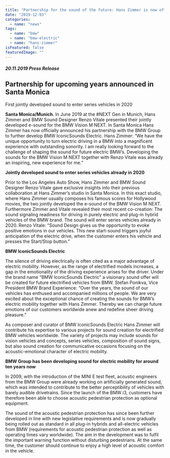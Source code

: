 ```yaml
---
title: "Partnership for the sound of the future: Hans Zimmer is now official composer and curator for BMW IconicSounds Electric"
date: "2019-12-03"
categories: 
  - name: "news"
tags: 
  - name: "bmw"
  - name: "bmw-electric"
  - name: "hans-zimmer"
isFeatured: false
featuredImage: ""
---
```


##### 20.11.2019 Press Release

## Partnership for upcoming years announced in Santa Monica

First jointly developed sound to enter series vehicles in 2020

**Santa Monica/Munich**. In June 2019 at the #NEXT Gen in Munich, Hans Zimmer and BMW Sound Designer Renzo Vitale presented their jointly developed e-sound for the BMW Vision M NEXT. In Santa Monica Hans Zimmer has now officially announced his partnership with the BMW Group to further develop BMW IconicSounds Electric. Hans Zimmer: “We have the unique opportunity to turn electric driving in a BMW into a magnificent experience with outstanding sonority. I am really looking forward to the challenge of shaping the sound for future electric BMW’s. Developing the sounds for the BMW Vision M NEXT together with Renzo Vitale was already an inspiring, new experience for me.”

**Jointly developed sound to enter series vehicles already in 2020**

Prior to the Los Angeles Auto Show, Hans Zimmer and BMW Sound Designer Renzo Vitale gave exclusive insights into their previous collaboration at Hans Zimmer’s studio in Santa Monica. In this exact studio, where Hans Zimmer usually composes his famous scores for Hollywood movies, the two jointly developed the e-sound of the BMW Vision M NEXT. Furthermore Zimmer and Vitale revealed their most recent co-creation: The sound signaling readiness for driving in purely electric and plug-in hybrid vehicles of the BMW brand. The sound will enter series vehicles already in 2020. Renzo Vitale: “Sound Design gives us the opportunity to evoke positive emotions in our vehicles. This new start-sound triggers joyful anticipation of the electric drive, when the customer enters his vehicle and presses the Start/Stop button.”

**BMW IconicSounds Electric**

The silence of driving electrically is often cited as a major advantage of electric mobility. However, as the range of electrified models increases, a gap in the emotionality of the driving experience arises for the driver. Under the brand name "BMW IconicSounds Electric" a visionary sound offer will be created for future electrified vehicles from BMW. Stefan Ponikva, Vice President BMW Brand Experience: “Over the years, the sound of our vehicles has enthused and accompanied millions of people. We are very excited about the exceptional chance of creating the sounds for BMW’s electric mobility together with Hans Zimmer. Thereby we can charge future emotions of our customers worldwide anew and redefine sheer driving pleasure.”

As composer and curator of BMW IconicSounds Electric Hans Zimmer will contribute his expertise to various projects for sound creation for electrified BMW vehicles worldwide. The variety of projects may include sounds for vision vehicles and concepts, series vehicles, composition of sound signs, but also sound creation for communicative occasions focusing on the acoustic-emotional character of electric mobility.

**BMW Group has been developing sound for electric mobility for around ten years now**

In 2009, with the introduction of the MINI E test fleet, acoustic engineers from the BMW Group were already working on artificially generated sound, which was intended to contribute to the better perceptibility of vehicles with barely audible drivetrains. Since the launch of the BMW i3, customers have therefore been able to choose acoustic pedestrian protection as optional equipment.

The sound of the acoustic pedestrian protection has since been further developed in line with new legislative requirements and is now gradually being rolled out as standard in all plug-in hybrids and all-electric vehicles from BMW (requirements for acoustic pedestrian protection as well as operating times vary worldwide). The aim in the development was to fulfil the important warning function without disturbing pedestrians. At the same time, the customer should continue to enjoy a high level of acoustic comfort in the vehicle.
